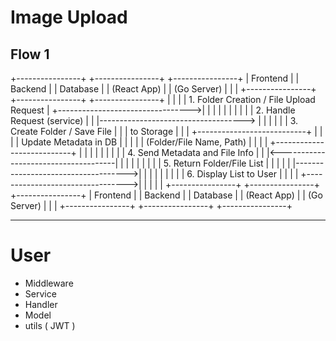 # Image Upload 
## Flow 1 
+----------------+                 +----------------+                  +----------------+
|   Frontend     |                 |    Backend     |                  |   Database     |
| (React App)    |                 |   (Go Server)  |                  |                |
+----------------+                 +----------------+                  +----------------+
       |                                |                                      |
       |  1. Folder Creation / File Upload Request                             |
       +--------------------------------->|                                    |
       |                                |                                      |
       |                                |                                      |
       |                                |  2. Handle Request (service)         |
       |                                |------------------------------------> |
       |                                |                                      |
       |                                |    3. Create Folder / Save File       |
       |                                |    to Storage                          |
       |                                |    +---------------------------+       |
       |                                |    |   Update Metadata in DB  |       |
       |                                |    | (Folder/File Name, Path)  |       |
       |                                |    +---------------------------+       |
       |                                |                                      |
       |                                |                                      |
       |                                |  4. Send Metadata and File Info       |
       |                                |<-------------------------------------|
       |                                |                                      |
       |                                |                                      |
       |                                |  5. Return Folder/File List           |
       |                                |                                      |
       |                                |------------------------------------>|
       |                                |                                      |
       |                                |                                      |
       |                                |  6. Display List to User              |
       |                                |                                      |
       +--------------------------------->|                                      |
       |                                |                                      |
+----------------+                 +----------------+                  +----------------+
|   Frontend     |                 |    Backend     |                  |   Database     |
| (React App)    |                 |   (Go Server)  |                  |                |
+----------------+                 +----------------+                  +----------------+

<hr />

# User
* Middleware
* Service
* Handler
* Model 
* utils ( JWT ) 
